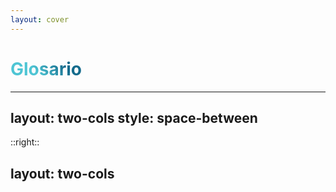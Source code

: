 ```yaml
---
layout: cover
---
```

# Glosario

<style>
h1 {
  background-color: #2B90B6;
  background-image: linear-gradient(45deg, #4EC5D4 10%, #146b8c 20%);
  background-size: 100%;
  -webkit-background-clip: text;
  -moz-background-clip: text;
  -webkit-text-fill-color: transparent;
  -moz-text-fill-color: transparent;
}
</style>
---
layout: two-cols
style: space-between
---

<div id="inteligencia-artificial">
<GlossaryCard
  term="Inteligencia Artificial"
  definition="Campo del conocimiento que busca desarrollar sistemas inteligentes capaces de realizar tareas que tradicionalmente requerirían inteligencia humana. Actúa como un término general que engloba diversas técnicas y enfoques. "
  source="https://docs.aws.amazon.com/whitepapers/latest/aws-caf-for-ai/aws-caf-for-ai.html#introduction-to-ai"
/>
</div>
<GlossaryCard
  term="Aprendizaje Automático"
  definition="O Machine Learning (ML), es un subcampo de la IA que se centra en desarrollar modelos estadísticos que permitan a los sistemas aprender y tomar decisiones en base a inferencias extraídas de los datos."
  source="https://docs.aws.amazon.com/whitepapers/latest/aws-caf-for-ai/aws-caf-for-ai.html#introduction-to-ai"
/>

::right::

<GlossaryCard
  term="Aprendizaje Profundo"
  definition="O Deep Learning (DL), es un subcampo del Aprendizaje Automático que trabaja con redes neuronales que funcionan conjuntamente para aprender y procesar información. Estas redes están compuestas por millones de componentes de software que realizan operaciones micromatemáticas en unidades de datos pequeñas para resolver un problema de mayor escala."
  source="https://explore.skillbuilder.aws/learn/courses/19578/fundamentals-of-machine-learning-and-artificial-intelligence"
/>
---
layout: two-cols
---

<GlossaryCard
  term="IA Generativa"
  definition="O GenAi, es un subcampo del Aprendizaje Profundo que emplea Modelos Fundacionales (FMs) capaces de adaptarse automáticamente a nuevas tareas o contextos usando su conocimiento previo. Es capaz de sintetizar resultados mediante inferencia."
  source="https://explore.skillbuilder.aws/learn/courses/19578/fundamentals-of-machine-learning-and-artificial-intelligence"
/>

<GlossaryCard
  term="Inferencia"
  definition="Fase operativa de los modelos generativos donde se aplican parámetros preentrenados para reconocer patrones y sacar conclusiones a partir de información que no han visto antes. En la IA generativa, la salida del proceso es contenido nuevo. "
  source="https://www.ibm.com/es-es/think/topics/ai-inference"
/>
